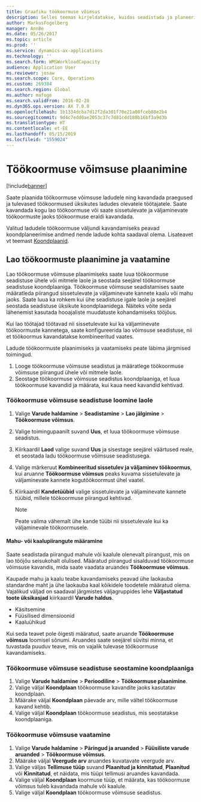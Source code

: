 ```yaml
---
title: Graafiku töökoormuse võimsus
description: Selles teemas kirjeldatakse, kuidas seadistada ja planeerida töökoormuse võimsust lao töötajatele või kogu laole.
author: MarkusFogelberg
manager: AnnBe
ms.date: 05/26/2017
ms.topic: article
ms.prod: ''
ms.service: dynamics-ax-applications
ms.technology: ''
ms.search.form: WMSWorkloadCapacity
audience: Application User
ms.reviewer: josaw
ms.search.scope: Core, Operations
ms.custom: 269384
ms.search.region: Global
ms.author: mafoge
ms.search.validFrom: 2016-02-28
ms.dyn365.ops.version: AX 7.0.0
ms.openlocfilehash: 1b1334dcba7d12f2da301f70e21a08fceb88e2b4
ms.sourcegitcommit: 9d4c7edd0ae2053c37c7d81cdd180b16bf3a9d3b
ms.translationtype: HT
ms.contentlocale: et-EE
ms.lasthandoff: 05/15/2019
ms.locfileid: "1559024"
---
```

# <a name="schedule-workload-capacity"></a>Töökoormuse võimsuse plaanimine

[!include[banner](../includes/banner.md)]

Saate plaanida töökoormuse võimsuse ladudele ning kavandada praegused ja tulevased töökoormused üksikutes ladudes olevatele töötajatele. Saate kavandada kogu lao töökoormuse või saate sissetulevate ja väljaminevate töökoormuste jaoks töökoormuse eraldi kavandada.

Valitud ladudele töökoormuse väljundi kavandamiseks peavad koondplaneerimise andmed nende ladude kohta saadaval olema. Lisateavet vt teemast [Koondplaanid](../master-planning/master-plans.md).

## <a name="schedule-and-view-workloads-for-a-warehouse"></a>Lao töökoormuste plaanimine ja vaatamine

Lao töökoormuse võimsuse plaanimiseks saate luua töökoormuse seadistuse ühele või mitmele laole ja seostada seejärel töökoormuse seadistuse koondplaaniga. Töökoormuse võimsuse seadistamises saate määratleda piirangud sissetulevate ja väljaminevate kannete kaalu või mahu jaoks. Saate luua ka rohkem kui ühe seadistuse igale laole ja seejärel seostada seadistuse üksikute koondplaanidega. Näiteks võite seda lähenemist kasutada hooajaliste muudatuste kohandamiseks tööjõus.

Kui lao töötajad töötavad nii sissetulevate kui ka väljaminevate töökoormuste kannetega, saate konfigureerida lao võimsuse seadistuse, nii et töökoormus kavandatakse kombineeritud vaates.

Ladude töökoormuste plaanimiseks ja vaatamiseks peate läbima järgmised toimingud.

1. Looge töökoormuse võimsuse seadistus ja määratlege töökoormuse võimsuse piirangud ühele või mitmele laole.
2. Seostage töökoormuse võimsuse seadistus koondplaaniga, et luua töökoormuse kavandid ja määrata, kui kaua need kavandid kehtivad.

### <a name="create-a-workload-capacity-setup-for-a-warehouse"></a>Töökoormuse võimsuse seadistuse loomine laole

1. Valige **Varude haldamine** \> **Seadistamine** \> **Lao jälgimine** \> **Töökoormuse võimsus**.
2. Valige toimingupaanilt suvand **Uus**, et luua töökoormuse võimsuse seadistus.
3. Kiirkaardil **Laod** valige suvand **Uus** ja sisestage seejärel väärtused reale, et seostada ladu töökoormuse võimsuse seadistusega.
4. Valige märkeruut **Kombineeritud sissetulev ja väljaminev töökoormus**, kui aruanne **Töökoormuse võimsus** peaks kuvama sissetulevate ja väljaminevate kannete kogutöökoormust ühel vaatel.
5. Kiirkaardil **Kandetüübid** valige sissetulevate ja väljaminevate kannete tüübid, millele töökoormuse piirangud kehtivad.

    > [!NOTE]
    > Peate valima vähemalt ühe kande tüübi nii sissetulevale kui ka väljaminevale töökoormusele.

#### <a name="define-limits-for-volume-or-weight"></a>Mahu- või kaalupiirangute määramine

Saate seadistada piirangud mahule või kaalule olenevalt piirangust, mis on lao tööjõu seisukohalt olulised. Määratud piirangud sisalduvad töökoormuse võimsuse kavandis, mida saate vaadata aruandes **Töökoormuse võimsus**.

Kaupade mahu ja kaalu teabe kavandamiseks peavad ühe laokauba standardne maht ja ühe laokauba kaal kõikidele toodetele määratud olema. Vajalikud väljad on saadaval järgmistes väljagruppides lehe **Väljastatud toote üksikasjad** kiirkaardil **Varude haldus**.

- Käsitsemine
- Füüsilised dimensioonid
- Kaaluühikud

Kui seda teavet pole õigesti määratud, saate aruande **Töökoormuse võimsus** loomisel sõnumi. Aruandes saate seejärel süvitsi minna, et tuvastada puuduv teave, mis on vajalik tulevase töökoormuse kavandamiseks.

### <a name="associate-a-workload-capacity-setup-with-a-master-plan"></a>Töökoormuse võimsuse seadistuse seostamine koondplaaniga

1. Valige **Varude haldamine** \> **Perioodiline** \> **Töökoormuse plaanimine**.
2. Valige väljal **Koondplaan** töökoormuse kavandite jaoks kasutatav koondplaan.
3. Määrake väljal **Koondplaan** päevade arv, mille vältel töökoormuse kavand kehtib.
4. Valige väljal **Koondplaan** töökoormuse seadistus, mis seostatakse koondplaaniga.

### <a name="view-workload-capacity"></a>Töökoormuse võimsuse vaatamine

1. Valige **Varude haldamine** \> **Päringud ja aruanded** \> **Füüsiliste varude aruanded** \> **Töökoormuse võimsus**.
2. Määrake väljal **Veergude arv** aruandes kuvatavate veergude arv.
3. Valige väljas **Tellimuse tüüp** suvand **Plaanitud ja kinnitatud**, **Plaanitud** või **Kinnitatud**, et näidata, mis tüüpi tellimusi aruandes kavandada.
4. Valige väljal **Koondplaan** koormuse tüüp, et määrata, kas töökoormuse võimsus tuleb kavandada mahule või kaalule.
5. Valige väljal **Koondplaan** töökoormuse võimsuse seadistus.
